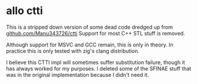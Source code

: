 # allo ctti

This is a stripped down version of some dead code dredged up from [github.com/Manu343726/ctti](https://github.com/Manu343726/ctti)
Support for most C++ STL stuff is removed.

Although support for MSVC and GCC remain, this is only in theory. In practice
this is only tested with zig's clang distribution.

I believe this CTTI impl will sometimes suffer substitution failure, though it
has always worked for my purposes. I deleted some of the SFINAE stuff that was
in the original implementation because I didn't need it.
